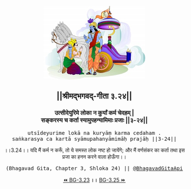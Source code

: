 <center><img src="../../asset/BG.png" alt="#API #bhagavadgitaapi #slok #nodejs #js #api #gitaapi #krishna #hinduism #vedic #ISKCON #shreemadbhagavadgita #technology"/>
<h2>||श्रीमद्‍भगवद्‍-गीता ३.२४||</h2>
<h3>उत्सीदेयुरिमे लोका न कुर्यां कर्म चेदहम् |<br/>सङ्करस्य च कर्ता स्यामुपहन्यामिमाः प्रजाः ||३-२४||</h3>
<pre>utsīdeyurime lokā na kuryāṃ karma cedaham .<br/>saṅkarasya ca kartā syāmupahanyāmimāḥ prajāḥ ||3-24||</pre>
<p>।।3.24।। यदि मैं कर्म न करूँ, तो ये समस्त लोक नष्ट हो जायेंगे; और मैं वर्णसंकर का कर्ता तथा इस प्रजा का हनन करने वाला होऊँगा।।</p>
<pre>(Bhagavad Gita, Chapter 3, Shloka 24) || <a href="https://twitter.com/bhagavadgitaapi">@BhagavadGitaApi</a></pre><a href="../../3/23">⏪  BG-3.23</a><b>        ।।        </b><a href="../../3/25">BG-3.25  ⏩</a></center></center>